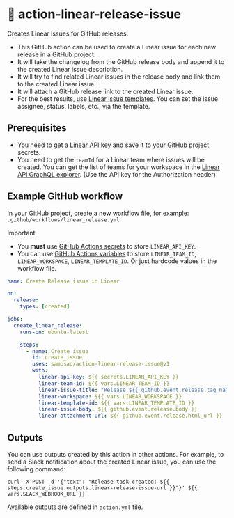 # 🚢 action-linear-release-issue

Creates Linear issues for GitHub releases.

- This GitHub action can be used to create a Linear issue for each new release in a GitHub project.
- It will take the changelog from the GitHub release body and append it to the created Linear issue description.
- It will try to find related Linear issues in the release body and link them to the created Linear issue.
- It will attach a GitHub release link to the created Linear issue.
- For the best results, use [Linear issue templates](https://linear.app/docs/issue-templates). You can set the issue assignee, status, labels, etc., via the template.

## Prerequisites

- You need to get a [Linear API key](https://linear.app/settings/api) and save it to your GitHub project secrets.
- You need to get the `teamId` for a Linear team where issues will be created. You can get the list of teams for your workspace in the [Linear API GraphQL explorer](https://studio.apollographql.com/public/Linear-API/variant/current/explorer?explorerURLState=N4IgJg9gxgrgtgUwHYBcQC4QEcYIE4CeABACoICGcAzkcADpJFEoXW0NNNIRgI32NOTAJZgOQokkoJxTAL7iFSOSDlA). (Use the API key for the Authorization header)

## Example GitHub workflow

In your GitHub project, create a new workflow file, for example: `.github/workflows/linear_release.yml`

> [!IMPORTANT]
> - You **must** use [GitHub Actions secrets](https://docs.github.com/en/actions/security-guides/using-secrets-in-github-actions) to store `LINEAR_API_KEY`.
> - You can use [GitHub Actions variables](https://docs.github.com/en/actions/learn-github-actions/variables) to store `LINEAR_TEAM_ID`, `LINEAR_WORKSPACE`, `LINEAR_TEMPLATE_ID`. Or just hardcode values in the workflow file.

```yaml
name: Create Release issue in Linear

on:
  release:
    types: [created]

jobs:
  create_linear_release:
    runs-on: ubuntu-latest

    steps:
      - name: Create issue
        id: create_issue
        uses: samosad/action-linear-release-issue@v1
        with:
          linear-api-key: ${{ secrets.LINEAR_API_KEY }}
          linear-team-id: ${{ vars.LINEAR_TEAM_ID }}
          linear-issue-title: "Release ${{ github.event.release.tag_name }}"
          linear-workspace: ${{ vars.LINEAR_WORKSPACE }}
          linear-template-id: ${{ vars.LINEAR_TEMPLATE_ID }}
          linear-issue-body: ${{ github.event.release.body }}
          linear-attachment-url: ${{ github.event.release.html_url }}
```

## Outputs

You can use outputs created by this action in other actions. For example, to send a Slack notification about the created Linear issue, you can use the following command:

```shell
curl -X POST -d '{"text": "Release task created: ${{ steps.create_issue.outputs.linear-release-issue-url }}"}' ${{ vars.SLACK_WEBHOOK_URL }}
```

Available outputs are defined in `action.yml` file.
